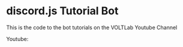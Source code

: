 # discord.js Tutorial Bot

This is the code to the bot tutorials on the VOLTLab Youtube Channel

Youtube:
